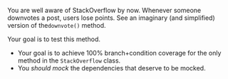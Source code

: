 You are well aware of StackOverflow by now. Whenever someone downvotes a post, users lose points. See an imaginary (and simplified) version of the`downvote()` method.

Your goal is to test this method.

* Your goal is to achieve 100% branch+condition coverage for the only method in the `StackOverflow` class.
* You _should mock_ the dependencies that deserve to be mocked.

